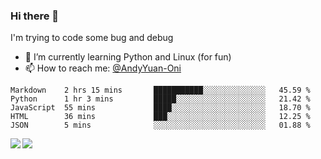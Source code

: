 ### Hi there 👋

I'm trying to code some bug and debug

- 🌱 I’m currently learning Python and Linux (for fun)
- 📫 How to reach me: [@AndyYuan-Oni](https://github.com/AndyYuan-Oni)


<!--START_SECTION:waka-->
```text
Markdown    2 hrs 15 mins       ███████████░░░░░░░░░░░░░░   45.59 % 
Python      1 hr 3 mins         █████░░░░░░░░░░░░░░░░░░░░   21.42 % 
JavaScript  55 mins             ████░░░░░░░░░░░░░░░░░░░░░   18.70 % 
HTML        36 mins             ███░░░░░░░░░░░░░░░░░░░░░░   12.25 % 
JSON        5 mins              ░░░░░░░░░░░░░░░░░░░░░░░░░   01.88 %
```
<!--END_SECTION:waka-->

  <!--**AndyYuan-Oni/AndyYuan-Oni** is a ✨ _special_ ✨ repository because its `README.md` (this file) appears on your GitHub profile.-->
<!--[![Top Langs](https://github-readme-stats.vercel.app/api/top-langs/?username=AndyYUan-Oni&layout=compact)](https://github.com/AndyYUan-Oni/github-readme-stats)-->
<a href="https://github.com/AndyYUan-Oni/github-readme-stats">
  <img align="left" src="https://github-readme-stats.vercel.app/api?username=AndyYUan-Oni&hide=stars" />
</a>
<a href="https://github.com/AndyYUan-Oni/github-readme-stats">
  <img align="left" src="https://github-readme-stats.vercel.app/api/top-langs/?username=AndyYUan-Oni&layout=compact" />
</a>

